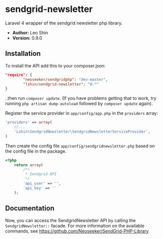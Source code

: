 sendgrid-newsletter
=======================

Laravel 4 wrapper of the sendgrid newsletter php library.

- **Author:** Leo Shin
- **Version:** 0.9.0

## Installation

To install the API add this to your composer.json:

```json
"require": {
        "neoseeker/sendgridphp": "dev-master",
        "lshin/sendgrid-newsletter": "0.*"
}
```

..then run `composer update`. (If you have problems getting that to work, try running `php artisan dump-autoload` followed by `composer update` again).

Register the service provider in `app/config/app.php` in the `providers` array:

```php
'providers' => array(
    //...
    'Lshin\SendgridNewsletter\SendgridNewsletterServiceProvider',
)
```

Then create the config file `app/config/sendgridnewsletter.php` based on the config file in the package.
```php
<?php
    return array(
        /**
         * Sendgrid API
         */
        'api_user' => '',
        'api_key' => ''
    );

```

## Documentation

Now, you can access the SendgridNewsletter API by calling the `SendgridNewsletter::` facade.
For more information on the available commands, see https://github.com/Neoseeker/SendGrid-PHP-Library